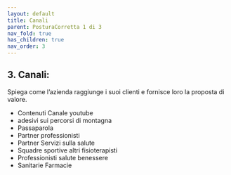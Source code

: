 ```yaml
---
layout: default
title: Canali
parent: PosturaCorretta 1 di 3
nav_fold: true
has_children: true
nav_order: 3
---
```


##  3. **Canali**: 

Spiega come l’azienda raggiunge i suoi clienti e fornisce loro la proposta di valore.

  - Contenuti Canale youtube 
  - adesivi sui percorsi di montagna
  - Passaparola 
  - Partner professionisti 
  - Partner Servizi sulla salute
  - Squadre sportive altri fisioterapisti 
  - Professionisti salute benessere 
  - Sanitarie Farmacie